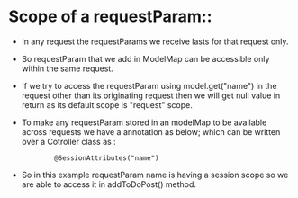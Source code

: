 
# Scope of a requestParam::

  - In any request the requestParams we receive lasts for that request only.
  - So requestParam that we add in ModelMap can be accessible only within the same request.
  - If we try to access the requestParam using model.get("name") in the request other than its originating
     request then we will get null value in return as its default scope is "request" scope.
  - To make any requestParam stored in an modelMap to be available across requests we have a annotation as below;
     which can be written over a Cotroller class as :
      
                @SessionAttributes("name")
                
  - So in this example requestParam name is having a session scope so we are able to access it in addToDoPost() method.
     
